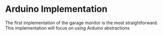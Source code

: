 # Arduino Implementation

The first implementation of the garage monitor is the most straightforward. This implementation will focus on using Arduino abstractions 
